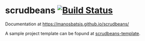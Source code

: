 # scrudbeans [![Build Status](https://travis-ci.org/manosbatsis/scrudbeans.svg?branch=master)](https://travis-ci.org/manosbatsis/scrudbeans)

Documentation at https://manosbatsis.github.io/scrudbeans/

A sample project template can be fopund at [scrudbeans-template](https://github.com/manosbatsis/scrudbeans-template).